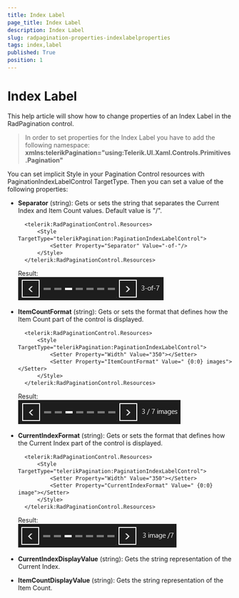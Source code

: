 ```yaml
---
title: Index Label
page_title: Index Label
description: Index Label
slug: radpagination-properties-indexlabelproperties
tags: index,label
published: True
position: 1
---
```


# Index Label

This help article will show how to change properties of an Index Label in the RadPagination control.

>In order to set properties for the Index Label you have to add the following namespace:
>**xmlns:telerikPagination="using:Telerik.UI.Xaml.Controls.Primitives.Pagination"**

You can set implicit Style in your Pagination Control resources with PaginationIndexLabelControl TargetType.
Then you can set a value of the following properties:

* **Separator** (string): Gets or sets the string that separates the Current Index and Item Count values. Default value is "/".

		<telerik:RadPaginationControl.Resources>
		    <Style TargetType="telerikPagination:PaginationIndexLabelControl">
		        <Setter Property="Separator" Value="-of-"/>
		    </Style>   
		</telerik:RadPaginationControl.Resources>

	Result:  
	![Separator](images/Separator.png)
* **ItemCountFormat** (string): Gets or sets the format that defines how the Item Count part of the control is displayed.

		<telerik:RadPaginationControl.Resources>
		    <Style TargetType="telerikPagination:PaginationIndexLabelControl">
		        <Setter Property="Width" Value="350"></Setter>
		        <Setter Property="ItemCountFormat" Value=" {0:0} images"></Setter>
		    </Style>
		</telerik:RadPaginationControl.Resources>

	Result:  
	![ItemCountFormat](images/ItemCountFormat.png)

* **CurrentIndexFormat** (string): Gets or sets the format that defines how the Current Index part of the control is displayed.

		<telerik:RadPaginationControl.Resources>
		    <Style TargetType="telerikPagination:PaginationIndexLabelControl">
		        <Setter Property="Width" Value="350"></Setter>
		        <Setter Property="CurrentIndexFormat" Value=" {0:0} image"></Setter>
		    </Style>
		</telerik:RadPaginationControl.Resources>
	
	Result:  
	![CurrentIndexFormat](images/CurrentIndexFormat.png)

* **CurrentIndexDisplayValue** (string): Gets the string representation of the Current Index.
* **ItemCountDisplayValue** (string): Gets the string representation of the Item Count.